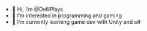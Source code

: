 - 👋 Hi, I’m @DelliPlays
- 👀 I’m interested in programming and gaming
- 🌱 I’m currently learning game dev with Unity and c#

<!---
DelliPlays/DelliPlays is a ✨ special ✨ repository because its `README.md` (this file) appears on your GitHub profile.
You can click the Preview link to take a look at your changes.
--->

